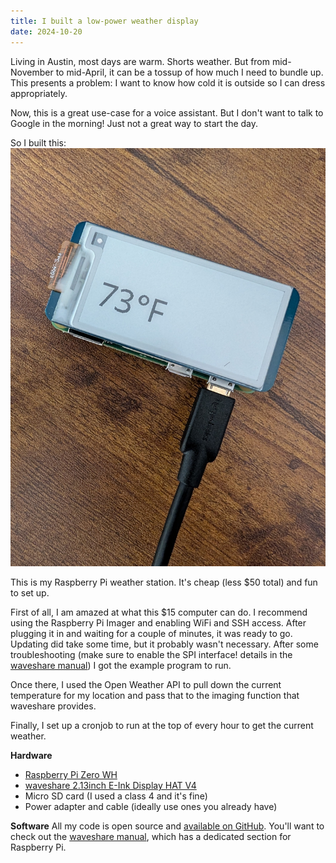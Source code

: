 ```yaml
---
title: I built a low-power weather display
date: 2024-10-20
---
```

Living in Austin, most days are warm. Shorts weather. But from mid-November to mid-April, it can be a tossup of how much I need to bundle up. This presents a problem: I want to know how cold it is outside so I can dress appropriately.

Now, this is a great use-case for a voice assistant. But I don't want to talk to Google in the morning! Just not a great way to start the day.

So I built this:
![weather station](/assets/weather-pi.jpeg)

This is my Raspberry Pi weather station. It's cheap (less $50 total) and fun to set up.

First of all, I am amazed at what this $15 computer can do. I recommend using the Raspberry Pi Imager and enabling WiFi and SSH access. After plugging it in and waiting for a couple of minutes, it was ready to go. Updating did take some time, but it probably wasn't necessary. After some troubleshooting (make sure to enable the SPI interface! details in the [waveshare manual](https://www.waveshare.com/wiki/2.13inch_e-Paper_HAT_Manual)) I got the example program to run.

Once there, I used the Open Weather API to pull down the current temperature for my location and pass that to the imaging function that waveshare provides.

Finally, I set up a cronjob to run at the top of every hour to get the current weather.

**Hardware**
- [Raspberry Pi Zero WH](https://www.adafruit.com/product/3708)
- [waveshare 2.13inch E-Ink Display HAT V4](https://www.amazon.com/waveshare-2-13inch-HAT-Compatible-Resolution/dp/B071S8HT76?crid=3693PUAB2PBH5&dib=eyJ2IjoiMSJ9.n27JVboHa9voOuVmQ55lH-CvGYjX49xWpWSwJE2KQ9cocFy84yx-u2RuUMgXoCy_Tk9TlBBNwLRywZKMQJu922iThN7Ddu8uUjcIgCR397Gk7RSbkIQ10PGp9C-DK2gG_bldU3sYr08Sxd9KZLXtPURIZdWjzpgxJDGbgAcT05Czk7O6N1Hfyei9qTh0NkZZga2yocKFPqv1kt3sFTQ3HLNrpW-QlpVQFu6JGq1nkg8.sxwjLBqT4H5r5_6WBvmuziix-NVF67IXDRHKzqiJDds&dib_tag=se&keywords=waveshare+eink&qid=1731865612&sprefix=waveshare+eink%2Caps%2C169&sr=8-3)
- Micro SD card (I used a class 4 and it's fine)
- Power adapter and cable (ideally use ones you already have)

**Software**
All my code is open source and [available on GitHub](https://github.com/SomewhatJustin/weather-station). You'll want to check out the [waveshare manual](https://www.waveshare.com/wiki/2.13inch_e-Paper_HAT_Manual), which has a dedicated section for Raspberry Pi.

